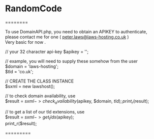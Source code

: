 # RandomCode
========

To use DomainAPI.php, you need to obtain an APIKEY to authenticate, please contact me for one ( peter.laws@laws-hosting.co.uk )  
Very basic for now  .
  
// your 32 character api-key
   $apikey = ''; 
  
// example, you will need to supply these somehow from the user  
   $domain = 'laws-hosting';  
   $tld = 'co.uk';  
  
// CREATE THE CLASS INSTANCE  
   $sxml = new lawshost();  
   
// to check domain availability, use  
   $result = $sxml->check_availability($apikey, $domain, $tld);  
   print_r($result);  
  
// to get a list of our tld extensions, use  
   $result = $sxml->get_tlds($apikey);  
   print_r($result);  
  
=========
